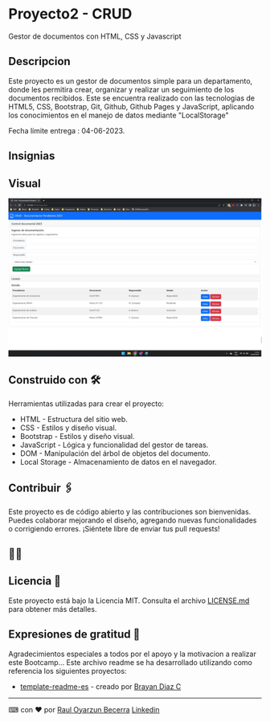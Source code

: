 # Proyecto2 - CRUD

Gestor de documentos con HTML, CSS y Javascript

## Descripcion

Este proyecto es un gestor de documentos simple para un departamento, donde les permitira crear, organizar y realizar un seguimiento de los documentos recibidos.
Este se encuentra realizado con las tecnologias de HTML5, CSS, Bootstrap, Git, Github, Github Pages y JavaScript, aplicando los conocimientos en el manejo de datos mediante "LocalStorage"

Fecha límite entrega : 04-06-2023.

## Insignias



## Visual

![Captura de pantalla](imagen.jpg)

## Construido con 🛠️

Herramientas utilizadas para crear el proyecto:

* HTML - Estructura del sitio web.
* CSS - Estilos y diseño visual.
* Bootstrap - Estilos y diseño visual.
* JavaScript - Lógica y funcionalidad del gestor de tareas.
* DOM - Manipulación del árbol de objetos del documento.
* Local Storage - Almacenamiento de datos en el navegador.

## Contribuir 🖇️

Este proyecto es de código abierto y las contribuciones son bienvenidas. Puedes colaborar mejorando el diseño, agregando nuevas funcionalidades o corrigiendo errores. ¡Siéntete libre de enviar tus pull requests!

## :man_technologist: 

## Licencia 📄

Este proyecto está bajo la Licencia MIT. Consulta el archivo [LICENSE.md](LICENSE.md) para obtener más detalles.

## Expresiones de gratitud 🎁

Agradecimientos especiales a todos por el apoyo y la motivacion a realizar este Bootcamp...
Este archivo readme se ha desarrollado utilizando como referencia los siguientes proyectos:

* [template-readme-es](https://github.com/brayandiazc/template-readme-es) - creado por [Brayan Diaz C](https://github.com/brayandiazc)

---
⌨ ️con ❤️ por [Raul Oyarzun Becerra](https://github.com/spotfreeman) 
<a href="https://www.linkedin.com/in/ra%C3%BAl-oyarz%C3%BAn-becerra-6430b171/"> Linkedin </a>
